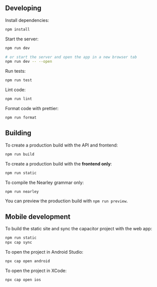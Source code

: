 ## Developing

Install dependencies:

```bash
npm install
```

Start the server:

```bash
npm run dev

# or start the server and open the app in a new browser tab
npm run dev -- --open
```

Run tests:

```bash
npm run test
```

Lint code:

```bash
npm run lint
```

Format code with prettier:

```bash
npm run format
```

## Building

To create a production build with the API and frontend:

```bash
npm run build
```

To create a production build with the **frontend only**:

```bash
npm run static
```

To compile the Nearley grammar only:

```bash
npm run nearley
```

You can preview the production build with `npm run preview`.

## Mobile development

To build the static site and sync the capacitor project with the web app:

```bash
npm run static
npx cap sync
```

To open the project in Android Studio:

```bash
npx cap open android
```

To open the project in XCode:

```bash
npx cap open ios
```
